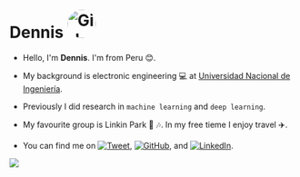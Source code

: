 # Dennis <img src="https://dennishnf.com/dennishnf-photo1.jpg" alt="Girl in a jacket" width="50" height="50" style ="border-radius: 50%;">

- Hello, I'm **Dennis**. I'm from Peru :blush:. 

- My background is electronic engineering :computer: at [Universidad Nacional de Ingeniería](https://www.uni.edu.pe/). 

- Previously I did research in ```machine learning``` and ```deep learning```. 

- My favourite group is Linkin Park :guitar: :notes:. In my free tieme I enjoy travel :airplane:. 

- You can find me on [![Tweet](https://img.shields.io/badge/Twitter-1DA1F2?style=for-the-badge&logo=twitter&logoColor=white)](https://github.com/dennishnf), [![GitHub](https://img.shields.io/badge/GitHub-100000?style=for-the-badge&logo=github&logoColor=white
)](https://github.com/dennishnf), and [![LinkedIn](https://img.shields.io/badge/LinkedIn-0077B5?style=for-the-badge&logo=linkedin&logoColor=white)](https://www.linkedin.com/in/dennishnf).

![](https://media.giphy.com/media/3oKIPnAiaMCws8nOsE/giphy-downsized.gif)

